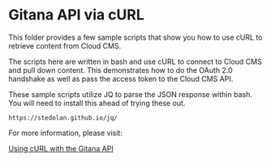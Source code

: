 # Gitana API via cURL

This folder provides a few sample scripts that show you how to use cURL to retrieve content from Cloud CMS.

The scripts here are written in bash and use cURL to connect to Cloud CMS and pull down content.
This demonstrates how to do the OAuth 2.0 handshake as well as pass the access token to the Cloud CMS API.

These sample scripts utilize JQ to parse the JSON response within bash.
You will need to install this ahead of trying these out.

    https://stedolan.github.io/jq/

For more information, please visit:

[Using cURL with the Gitana API](https://gitana.io/documentation/gitana/4.0/developers/frameworks/curl.html)
